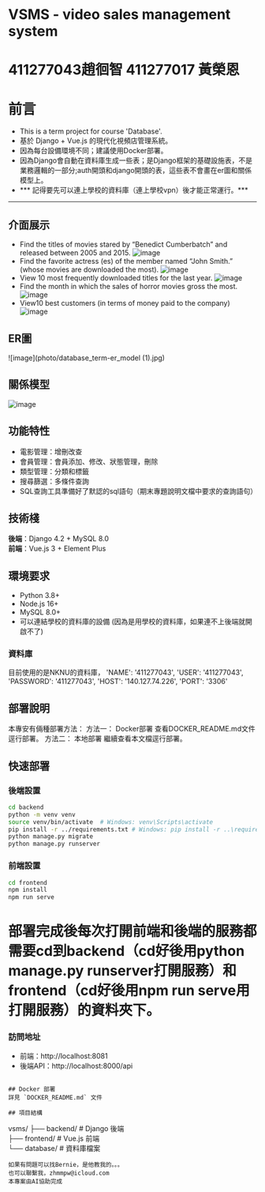 # VSMS - video sales management system
# 411277043趙徊智  411277017 黃榮恩

# 前言
- This is a term project for course 'Database'.
- 基於 Django + Vue.js 的現代化視頻店管理系統。
- 因為每台設備環境不同；建議使用Docker部署。
- 因為Django會自動在資料庫生成一些表；是Django框架的基礎設施表，不是業務邏輯的一部分;auth開頭和django開頭的表，這些表不會畫在er圖和關係模型上。
- *** 記得要先可以連上學校的資料庫（連上學校vpn）後才能正常運行。*** 

---

## 介面展示
- Find the titles of movies stared by “Benedict Cumberbatch” and released between 2005 and 2015.
![image](photo/規定查詢/1.png)
- Find the favorite actress (es) of the member named “John Smith.” (whose movies are downloaded the most).
![image](photo/規定查詢/2.png)
- View 10 most frequently downloaded titles for the last year.
![image](photo/規定查詢/3.png)
- Find the month in which the sales of horror movies gross the most.
![image](photo/規定查詢/4.png)
- View10 best customers (in terms of money paid to the company)
![image](photo/規定查詢/5.png)

## ER圖
![image](photo/database_term-er_model (1).jpg)
## 關係模型
![image](photo/database_term-關係模型.jpg)


## 功能特性
- 電影管理：增刪改查
- 會員管理：會員添加、修改、狀態管理，刪除
- 類型管理：分類和標籤
- 搜尋篩選：多條件查詢
- SQL查詢工具準備好了默認的sql語句（期末專題說明文檔中要求的查詢語句）


## 技術棧
**後端**：Django 4.2 + MySQL 8.0  
**前端**：Vue.js 3 + Element Plus

## 環境要求
- Python 3.8+
- Node.js 16+
- MySQL 8.0+
- 可以連結學校的資料庫的設備 (因為是用學校的資料庫，如果連不上後端就開啟不了)

### 資料庫
目前使用的是NKNU的資料庫，
'NAME': '411277043',
'USER': '411277043',
'PASSWORD': '411277043',
'HOST': '140.127.74.226',
'PORT': '3306'

## 部署說明
本專安有倆種部署方法：
    方法一： Docker部署
        查看DOCKER_README.md文件逕行部署。
    方法二： 本地部署
        繼續查看本文檔逕行部署。

## 快速部署


### 後端設置
```bash
cd backend
python -m venv venv
source venv/bin/activate  # Windows: venv\Scripts\activate
pip install -r ../requirements.txt # Windows: pip install -r ..\requirements.txt
python manage.py migrate
python manage.py runserver
```

### 前端設置
```bash
cd frontend
npm install
npm run serve
```
# 部署完成後每次打開前端和後端的服務都需要cd到backend（cd好後用python manage.py runserver打開服務）和frontend（cd好後用npm run serve用打開服務）的資料夾下。

### 訪問地址
- 前端：http://localhost:8081
- 後端API：http://localhost:8000/api
```

## Docker 部署
詳見 `DOCKER_README.md` 文件

## 項目結構
```
vsms/
├── backend/          # Django 後端  
├── frontend/         # Vue.js 前端  
└── database/         # 資料庫檔案  

```
如果有問題可以找Bernie，是他教我的。。。
也可以聯繫我，zhmmpw@icloud.com
本專案由AI協助完成
